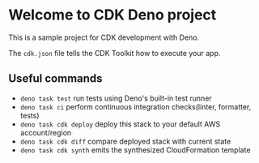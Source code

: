 # Welcome to CDK Deno project

This is a sample project for CDK development with Deno.

The `cdk.json` file tells the CDK Toolkit how to execute your app.

## Useful commands

- `deno task test` run tests using Deno's built-in test runner
- `deno task ci` perform continuous integration checks(linter, formatter, tests)
- `deno task cdk deploy` deploy this stack to your default AWS account/region
- `deno task cdk diff` compare deployed stack with current state
- `deno task cdk synth` emits the synthesized CloudFormation template
